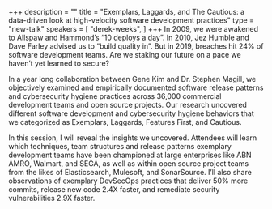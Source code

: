 +++
description = ""
title = "Exemplars, Laggards, and The Cautious: a data-driven look at high-velocity software development practices"
type = "new-talk"
speakers = [
        "derek-weeks",
]
+++
In 2009, we were awakened to Allspaw and Hammond’s “10 deploys a day”. In 2010, Jez Humble and Dave Farley advised us to “build quality in”. But in 2019, breaches hit 24% of software development teams. Are we staking our future on a pace we haven’t yet learned to secure?

In a year long collaboration between Gene Kim and Dr. Stephen Magill, we objectively examined and empirically documented software release patterns and cybersecurity hygiene practices across 36,000 commercial development teams and open source projects. Our research uncovered different software development and cybersecurity hygiene behaviors that we categorized as Exemplars, Laggards, Features First, and Cautious.

In this session, I will reveal the insights we uncovered. Attendees will learn which techniques, team structures and release patterns exemplary development teams have been championed at large enterprises like ABN AMRO, Walmart, and SEGA, as well as within open source project teams from the likes of Elasticsearch, Mulesoft, and SonarSource. I’ll also share observations of exemplary DevSecOps practices that deliver 50% more commits, release new code 2.4X faster, and remediate security vulnerabilities 2.9X faster.
